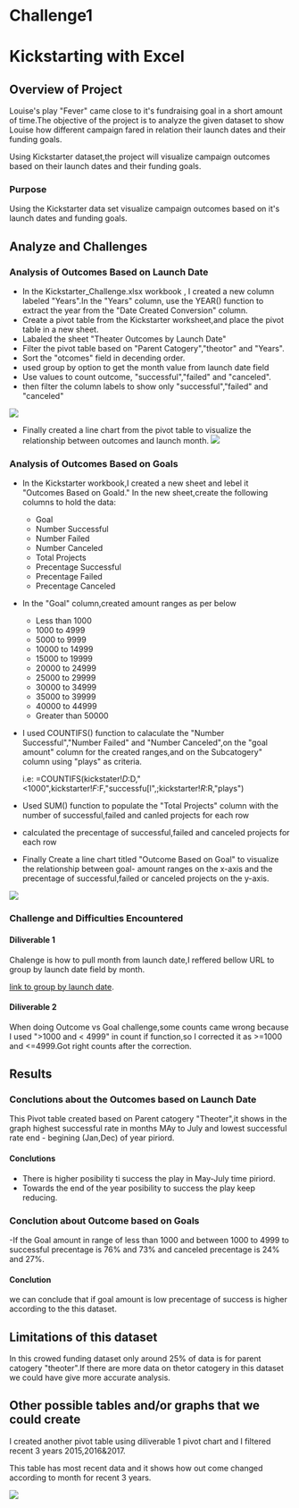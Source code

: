 # Challenge1
# Kickstarting with Excel

## Overview of Project
Louise's play "Fever" came close to it's fundraising goal in a short amount of time.The objective of the project is to analyze the given dataset to show Louise how different campaign fared in relation their launch dates and their funding goals.

Using Kickstarter dataset,the project will visualize campaign outcomes based on their launch dates and their funding goals.

### Purpose
Using the Kickstarter data set visualize campaign outcomes based on it's launch dates and funding goals.


## Analyze and Challenges

### Analysis of Outcomes Based on Launch Date
- In the Kickstarter_Challenge.xlsx workbook , I created a new column labeled "Years".In the "Years" column, use the YEAR() function to extract the year from the "Date Created Conversion" column.
- Create a pivot table from the Kickstarter worksheet,and place the pivot table in a new sheet. 
- Labaled the sheet "Theater Outcomes by Launch Date"
- Filter the pivot table based on "Parent Catogery","theotor" and "Years".
- Sort the "otcomes" field in decending order.
- used group by option to get the month value from launch date field
- Use values to count outcome, "successful","failed" and "canceled".
- then filter the column labels to show only "successful","failed" and "canceled"

![](images/dil1pivot.PNG)

- Finally created a line chart from the pivot table to visualize the relationship between outcomes and launch month.
![](images/Theoter_Outcomes_vs_Launch.png)

### Analysis of Outcomes Based on Goals
- In the Kickstarter workbook,I created a new sheet and lebel it "Outcomes Based on Goald."
In the new sheet,create the following columns to hold the data:
  - Goal
  - Number Successful
  - Number Failed
  - Number Canceled
  - Total Projects
  - Precentage Successful
  - Precentage Failed
  - Precentage Canceled
 
- In the "Goal" column,created amount ranges as per below
  - Less than 1000
  - 1000 to 4999
  - 5000 to 9999
  - 10000 to 14999
  - 15000 to 19999
  - 20000 to 24999
  - 25000 to 29999
  - 30000 to 34999
  - 35000 to 39999
  - 40000 to 44999
  - Greater than 50000
- I used COUNTIFS() function to calaculate the "Number Successful","Number Failed" and "Number Canceled",on the "goal amount" column for the created ranges,and on the Subcatogery" column using "plays" as criteria.
 
    i.e: =COUNTIFS(kickstater!$D:$D,"<1000",kickstarter!$F:$F,"successfu[l",;kickstarter!$R:$R,"plays")

- Used SUM() function to populate the "Total Projects" column with the number of successful,failed and canled projects for each row 
- calculated the precentage of successful,failed and canceled projects for each row
- Finally Create a line chart titled "Outcome Based on Goal" to visualize the relationship between goal- amount ranges on the x-axis and the precentage of successful,failed or canceled projects on the y-axis.

![](images/Outcomes_vs_Goals.png)

### Challenge and Difficulties Encountered

 #### Diliverable 1
  Chalenge is how to pull month from launch date,I reffered bellow URL to group by launch date field by month.

  [link to group by launch date](https://trumpexcel.com/group-dates-in-pivot-tables-excel/).

#### Diliverable 2
  When doing Outcome vs Goal challenge,some counts came wrong because I used ">1000 and < 4999" in count if function,so I corrected it as >=1000 and <=4999.Got right counts after the correction.
 
 
 ## Results
 
  ### Conclutions about the Outcomes based on Launch Date
  This Pivot table created based on Parent catogery "Theoter",it shows in the graph highest successful rate in months MAy to July and lowest successful rate end - begining (Jan,Dec) of year piriord.
  
  #### Conclutions
  - There is higher posibility ti success the play in May-July time piriord.
  - Towards the end of the year posibility to success the play keep reducing.

### Conclution about Outcome based on Goals
  -If the Goal amount in range of less than 1000 and between 1000 to 4999 to successful precentage is 76% and 73% and canceled precentage is 24% and 27%.
  
  #### Conclution
   we can conclude that if goal amount is low precentage of success is higher according to the this dataset.
   
   
## Limitations of this dataset
 
  In this crowed funding dataset only around 25% of data is for parent catogery "theoter".If there are more data on thetor catogery in this dataset we could have give more accurate analysis.
  
  ## Other possible tables and/or graphs that we could create
  
  I created another pivot table using diliverable 1 pivot chart and I filtered recent 3 years 2015,2016&2017.
  
  This table has most recent data and it shows how out come changed according to month for recent 3 years.
  
  ![](images/Theoter_Outcome_vs_lauchD_Recent_yrs.png)
  
  
